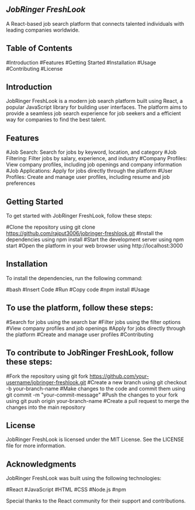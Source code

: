 *JobRinger FreshLook*
--------------------------
A React-based job search platform that connects talented individuals with leading companies worldwide.

Table of Contents
------------------
#Introduction
#Features
#Getting Started
#Installation
#Usage
#Contributing
#License

Introduction
---------------
JobRinger FreshLook is a modern job search platform built using React, a popular JavaScript library for building user interfaces. The platform aims to provide a seamless job search experience for job seekers and a efficient way for companies to find the best talent.

Features
-------------
#Job Search: Search for jobs by keyword, location, and category
#Job Filtering: Filter jobs by salary, experience, and industry
#Company Profiles: View company profiles, including job openings and company information
#Job Applications: Apply for jobs directly through the platform
#User Profiles: Create and manage user profiles, including resume and job preferences

Getting Started
-----------------
To get started with JobRinger FreshLook, follow these steps:

#Clone the repository using git clone https://github.com/rajput3006/jobringer-freshlook.git
#Install the dependencies using npm install
#Start the development server using npm start
#Open the platform in your web browser using http://localhost:3000

Installation
-----------------
To install the dependencies, run the following command:

#bash
#Insert Code
#Run
#Copy code
#npm install
#Usage

To use the platform, follow these steps:
-------------------------------------------

#Search for jobs using the search bar
#Filter jobs using the filter options
#View company profiles and job openings
#Apply for jobs directly through the platform
#Create and manage user profiles
#Contributing

To contribute to JobRinger FreshLook, follow these steps:
----------------------------------------------------------

#Fork the repository using git fork https://github.com/your-username/jobringer-freshlook.git
#Create a new branch using git checkout -b your-branch-name
#Make changes to the code and commit them using git commit -m "your-commit-message"
#Push the changes to your fork using git push origin your-branch-name
#Create a pull request to merge the changes into the main repository

License
----------
JobRinger FreshLook is licensed under the MIT License. See the LICENSE file for more information.

Acknowledgments
----------------
JobRinger FreshLook was built using the following technologies:

#React
#JavaScript
#HTML
#CSS
#Node.js
#npm

Special thanks to the React community for their support and contributions.


